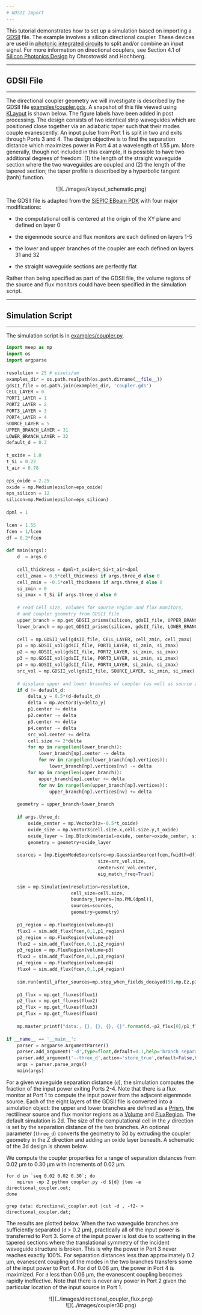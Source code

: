 ```yaml
---
# GDSII Import
---
```


This tutorial demonstrates how to set up a simulation based on importing a [GDSII](https://en.wikipedia.org/wiki/GDSII) file. The example involves a silicon directional coupler. These devices are used in [photonic integrated circuits](https://en.wikipedia.org/wiki/Photonic_integrated_circuit) to split and/or combine an input signal. For more information on directional couplers, see Section 4.1 of [Silicon Photonics Design](https://www.amazon.com/Silicon-Photonics-Design-Devices-Systems/dp/1107085454) by Chrostowski and Hochberg.

---
## GDSII File
---

The directional coupler geometry we will investigate is described by the GDSII file [examples/coupler.gds](https://github.com/NanoComp/meep/blob/master/python/examples/coupler.gds). A snapshot of this file viewed using [KLayout](https://www.klayout.de/) is shown below. The figure labels have been added in post processing. The design consists of two identical strip waveguides which are positioned close together via an adiabatic taper such that their modes couple evanescently. An input pulse from Port 1 is split in two and exits through Ports 3 and 4. The design objective is to find the separation distance which maximizes power in Port 4 at a wavelength of 1.55 μm. More generally, though not included in this example, it is possible to have two additional degrees of freedom: (1) the length of the straight waveguide section where the two waveguides are coupled and (2) the length of the tapered section; the taper profile is described by a hyperbolic tangent (tanh) function.

<center>
![](../images/klayout_schematic.png)
</center>

The GDSII file is adapted from the [SiEPIC EBeam PDK](https://github.com/lukasc-ubc/SiEPIC_EBeam_PDK) with four major modifications:

+ the computational cell is centered at the origin of the XY plane and defined on layer 0

+ the eigenmode source and flux monitors are each defined on layers 1-5

+ the lower and upper branches of the coupler are each defined on layers 31 and 32

+ the straight waveguide sections are perfectly flat

Rather than being specified as part of the GDSII file, the volume regions of the source and flux monitors could have been specified in the simulation script.

---
## Simulation Script
---

The simulation script is in [examples/coupler.py](https://github.com/NanoComp/meep/blob/master/python/examples/coupler.py).

```python
import meep as mp
import os
import argparse

resolution = 25 # pixels/um
examples_dir = os.path.realpath(os.path.dirname(__file__))
gdsII_file = os.path.join(examples_dir, 'coupler.gds')
CELL_LAYER = 0
PORT1_LAYER = 1
PORT2_LAYER = 2
PORT3_LAYER = 3
PORT4_LAYER = 4
SOURCE_LAYER = 5
UPPER_BRANCH_LAYER = 31
LOWER_BRANCH_LAYER = 32
default_d = 0.3

t_oxide = 1.0
t_Si = 0.22
t_air = 0.78

eps_oxide = 2.25
oxide = mp.Medium(epsilon=eps_oxide)
eps_silicon = 12
silicon=mp.Medium(epsilon=eps_silicon)

dpml = 1

lcen = 1.55
fcen = 1/lcen
df = 0.2*fcen

def main(args):
    d  = args.d

    cell_thickness = dpml+t_oxide+t_Si+t_air+dpml
    cell_zmax = 0.5*cell_thickness if args.three_d else 0
    cell_zmin = -0.5*cell_thickness if args.three_d else 0
    si_zmin = 0
    si_zmax = t_Si if args.three_d else 0

    # read cell size, volumes for source region and flux monitors,
    # and coupler geometry from GDSII file
    upper_branch = mp.get_GDSII_prisms(silicon, gdsII_file, UPPER_BRANCH_LAYER, si_zmin, si_zmax)
    lower_branch = mp.get_GDSII_prisms(silicon, gdsII_file, LOWER_BRANCH_LAYER, si_zmin, si_zmax)

    cell = mp.GDSII_vol(gdsII_file, CELL_LAYER, cell_zmin, cell_zmax)
    p1 = mp.GDSII_vol(gdsII_file, PORT1_LAYER, si_zmin, si_zmax)
    p2 = mp.GDSII_vol(gdsII_file, PORT2_LAYER, si_zmin, si_zmax)
    p3 = mp.GDSII_vol(gdsII_file, PORT3_LAYER, si_zmin, si_zmax)
    p4 = mp.GDSII_vol(gdsII_file, PORT4_LAYER, si_zmin, si_zmax)
    src_vol = mp.GDSII_vol(gdsII_file, SOURCE_LAYER, si_zmin, si_zmax)

    # displace upper and lower branches of coupler (as well as source and flux regions)
    if d != default_d:
        delta_y = 0.5*(d-default_d)
        delta = mp.Vector3(y=delta_y)
        p1.center += delta
        p2.center -= delta
        p3.center += delta
        p4.center -= delta
        src_vol.center += delta
        cell.size += 2*delta
        for np in range(len(lower_branch)):
            lower_branch[np].center -= delta
            for nv in range(len(lower_branch[np].vertices)):
                lower_branch[np].vertices[nv] -= delta
        for np in range(len(upper_branch)):
            upper_branch[np].center += delta
            for nv in range(len(upper_branch[np].vertices)):
                upper_branch[np].vertices[nv] += delta

    geometry = upper_branch+lower_branch

    if args.three_d:
        oxide_center = mp.Vector3(z=-0.5*t_oxide)
        oxide_size = mp.Vector3(cell.size.x,cell.size.y,t_oxide)
        oxide_layer = [mp.Block(material=oxide, center=oxide_center, size=oxide_size)]
        geometry = geometry+oxide_layer

    sources = [mp.EigenModeSource(src=mp.GaussianSource(fcen,fwidth=df),
                                  size=src_vol.size,
                                  center=src_vol.center,
                                  eig_match_freq=True)]

    sim = mp.Simulation(resolution=resolution,
                        cell_size=cell.size,
                        boundary_layers=[mp.PML(dpml)],
                        sources=sources,
                        geometry=geometry)

    p1_region = mp.FluxRegion(volume=p1)
    flux1 = sim.add_flux(fcen,0,1,p1_region)
    p2_region = mp.FluxRegion(volume=p2)
    flux2 = sim.add_flux(fcen,0,1,p2_region)
    p3_region = mp.FluxRegion(volume=p3)
    flux3 = sim.add_flux(fcen,0,1,p3_region)
    p4_region = mp.FluxRegion(volume=p4)
    flux4 = sim.add_flux(fcen,0,1,p4_region)

    sim.run(until_after_sources=mp.stop_when_fields_decayed(50,mp.Ez,p3.center,1e-8))

    p1_flux = mp.get_fluxes(flux1)
    p2_flux = mp.get_fluxes(flux2)
    p3_flux = mp.get_fluxes(flux3)
    p4_flux = mp.get_fluxes(flux4)

    mp.master_printf("data:, {}, {}, {}, {}".format(d,-p2_flux[0]/p1_flux[0],p3_flux[0]/p1_flux[0],p4_flux[0]/p1_flux[0]))

if __name__ == '__main__':
    parser = argparse.ArgumentParser()
    parser.add_argument('-d',type=float,default=0.1,help='branch separation (default: 0.1 um)')
    parser.add_argument('--three_d',action='store_true',default=False,help='3d calculation? (default: false)')
    args = parser.parse_args()
    main(args)
```

For a given waveguide separation distance (`d`), the simulation computes the fraction of the input power exiting Ports 2-4. Note that there is a flux monitor at Port 1 to compute the input power from the adjacent eigenmode source. Each of the eight layers of the GDSII file is converted into a simulation object: the upper and lower branches are defined as a [Prism](../Python_User_Interface.md#prism), the rectilinear source and flux monitor regions as a [Volume](../Python_User_Interface.md#volume) and [FluxRegion](../Python_User_Interface.md#fluxregion). The default simulation is 2d. The size of the computational cell in the $y$ direction is set by the separation distance of the two branches. An optional parameter (`three_d`) converts the geometry to 3d by extruding the coupler geometry in the Z direction and adding an oxide layer beneath. A schematic of the 3d design is shown below.

We compute the coupler properties for a range of separation distances from 0.02 μm to 0.30 μm with increments of 0.02 μm.

```
for d in `seq 0.02 0.02 0.30`; do
    mpirun -np 2 python coupler.py -d ${d} |tee -a directional_coupler.out;
done

grep data: directional_coupler.out |cut -d , -f2- > directional_coupler.dat;
```

The results are plotted below. When the two waveguide branches are sufficiently separated (`d` > 0.2 μm), practically all of the input power is transferred to Port 3. Some of the input power is lost due to scattering in the tapered sections where the translational symmetry of the incident waveguide structure is broken. This is why the power in Port 3 never reaches exactly 100%. For separation distances less than approximately 0.2 μm, evanescent coupling of the modes in the two branches transfers some of the input power to Port 4. For `d` of 0.06 μm, the power in Port 4 is maximized. For `d` less than 0.06 μm, the evanescent coupling becomes rapidly ineffective. Note that there is never any power in Port 2 given the particular location of the input source in Port 1.

<center>
![](../images/directional_coupler_flux.png)
</center>

<center>
![](../images/coupler3D.png)
</center>
